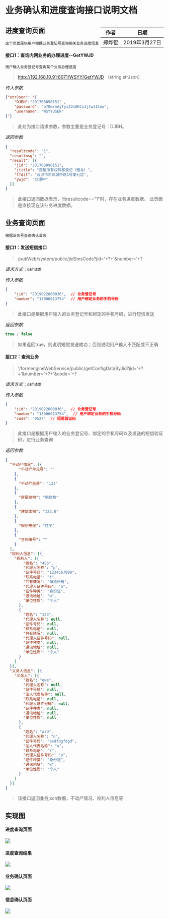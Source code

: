 # 业务确认和进度查询接口说明文档

<div style="float:right">

|作者|日期|
|----|---|
|郑烨锟|2019年3月27日|

</div>

## 进度查询页面

    这个页面是供用户根据业务登记号查询相关业务进度信息

####  接口1：查询内网业务的办理进度--GetYWJD
    
    用户输入业务登记号查询某个业务办理进度

> http://192.168.10.91:8071/WSYY/GetYWJD （string strJson）

*传入参数*

```json
{"strJson": '{ 
    "DJBH":"201708090151" ,
    "password": "b7OmrnAjfyi42sOKCi3jtw1I1mw",
    "username": "WSYYUSER"
}'}
```

> 此处为接口请求参数，参数主要是业务登记号：DJBH。

*返回参数*

```json
{
  "resultcode": "1",
  "resultmsg": "",
  "result": [{
    "jid": "201708090151",
    "jtitle": "房屋所有权转移登记（赠与）",
    "ffdzl": "云浮市市区城中路1号第七层",
    "ywjd": "办理中"
  }]
}
```

> 此接口返回数据表示，当resultcode=="1"时，存在业务进度数据。
    此页面是直接现在该业务进度数据。

## 业务查询页面

    根据业务号查询确认业务

#### 接口1：发送短信接口

> /pubWeb/system/public/jidSmsCode?jid='+?+'&number='+?

*请求方式*：`GET请求`

*传入参数*
```json
{
    "jid": "2019022800036",  // 业务登记号
    "number": "13006613754"  // 用户绑定业务的手机号码
}
```

> 此接口是根据用户输入的业务登记号和绑定的手机号码，进行短信发送

*返回参数*
```js
true / false
```

> 如果返回true，则说明短信发送成功；否则说明用户输入不匹配或不正确

#### 接口2：查询业务

> '/formengineWebService/public/getConfigDataByJid?jid='+?+'&number='+?+'&code='+?

*请求方式*：`GET请求`

*传入参数*
```json
{
    "jid": "2019022800036",  // 业务登记号
    "number": "13006613754",  // 用户绑定业务的手机号码
    "code": "9527"  // 短信验证码
}
```

> 此接口是根据用户输入的业务登记号、绑定的手机号码以及发送的短信验证码，进行业务查询

*返回参数*
```json
{
  "不动产情况": [{
      "不动产单元号": ""
    },
    {
      "不动产坐落": "123"
    },
    {
      "房屋结构": "钢结构"
    },
    {
      "建筑面积": "123.0"
    },
    {
      "规划用途": "住宅"
    },
    {
      "合同编号": ""
    }
  ],
  "权利人信息": [{
    "权利人": [{
        "姓名": "456",
        "代理人名称": "p",
        "证件号码": "1234567890",
        "联系电话": "t",
        "共有情况": "单独所有",
        "代理人证件号码": "a",
        "证件种类": "身份证",
        "通讯地址": "w",
        "单位性质": "个人"
      },
      {
        "姓名": "123",
        "代理人名称": null,
        "证件号码": null,
        "联系电话": null,
        "共有情况": null,
        "代理人证件号码": null,
        "证件种类": null,
        "通讯地址": null,
        "单位性质": "个人"
      }
    ]
  }],
  "义务人信息": [{
    "义务人": [{
        "姓名": "qwe",
        "代理人名称": null,
        "证件号码": null,
        "法人代表名称": null,
        "联系电话": null,
        "代理人证件号码": null,
        "证件种类": null,
        "通讯地址": null,
        "单位性质": null
      },
      {
        "姓名": "asd",
        "代理人名称": "o",
        "证件号码": "asdfdgfdgd",
        "法人代表名称": "u",
        "联系电话": "r",
        "代理人证件号码": "p",
        "证件种类": "身份证",
        "通讯地址": "w",
        "单位性质": "个人"
      }
    ]
  }]
}
```

> 该接口返回业务json数据，不动产情况、权利人信息等

## 实现图

#### 进度查询页面
![](../images/进度查询页面.png)

#### 进度查询结果
![](../images/业务进度查询结果.png)

#### 业务确认页面
![](../images/业务确认页面.png)

#### 信息确认页面
![](../images/信息确认页面.png)
